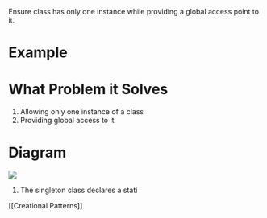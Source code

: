 Ensure class has only one instance while providing a global access point to it.

# Example

# What Problem it Solves
1. Allowing only one instance of a class
2. Providing global access to it

# Diagram
![](https://i.imgur.com/gs8UL6A.png)
1. The singleton class declares a stati

[[Creational Patterns]]
